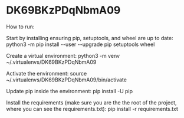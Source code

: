 # DK69BKzPDqNbmA09

How to run:

Start by installing ensuring pip, setuptools, and wheel are up to date:
python3 -m pip install --user --upgrade pip setuptools wheel

Create a virtual environment:
python3 -m venv ~/.virtualenvs/DK69BKzPDqNbmA09

Activate the environment:
source ~/.virtualenvs/DK69BKzPDqNbmA09/bin/activate

Update pip inside the environment:
pip install -U pip

Install the requirements (make sure you are the the root of the project, where you can see the requirements.txt):
pip install -r requirements.txt
